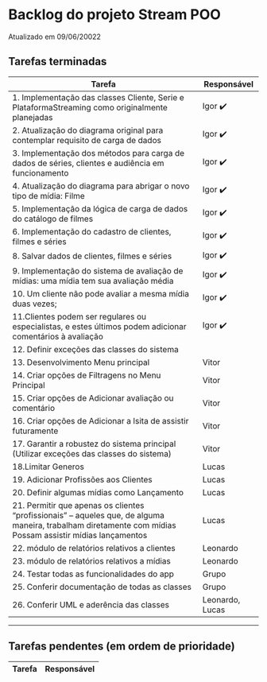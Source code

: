 # Backlog do projeto Stream POO
Atualizado em 09/06/20022

## Tarefas terminadas

| Tarefa      | Responsável |
| ----------- | ----------- |
| 1. Implementação das classes Cliente, Serie e PlataformaStreaming como originalmente planejadas      | Igor  ✔️     |
| 2. Atualização do diagrama original para contemplar requisito de carga de dados   | Igor ✔️       |
| 3. Implementação dos métodos para carga de dados de séries, clientes e audiência em funcionamento   | Igor ✔️       |
| 4. Atualização do diagrama para abrigar o novo tipo de mídia: Filme   | Igor ✔️       |
| 5. Implementação da lógica de carga de dados do catálogo de filmes   | Igor ✔️       |
| 6. Implementação do cadastro de clientes, filmes e séries   | Igor ✔️       |
| 8. Salvar dados de clientes, filmes e séries  | Igor ✔️     |
| 9. Implementação do sistema de avaliação de mídias: uma mídia tem sua avaliação média  | Igor ✔️     |
| 10. Um cliente não pode avaliar a mesma mídia duas vezes;  | Igor ✔️     |
| 11.Clientes podem ser regulares ou especialistas, e estes últimos podem adicionar comentários à avaliação  | Igor ✔️     |
| 12. Definir exceções das classes do sistema |   |
| 13. Desenvolvimento Menu principal      | Vitor      |
| 14. Criar opções de Filtragens no Menu Principal     | Vitor      |
| 15. Criar opções de Adicionar avaliação ou comentário      | Vitor      |
| 16. Criar opções de Adicionar a lsita de assistir futuramente      | Vitor      |
| 17. Garantir a robustez do sistema principal (Utilizar exceções das classes do sistema)      | Vitor    |
| 18.Limitar Generos   | Lucas      |
| 19. Adicionar Profissões aos Clientes | Lucas   | 
| 20. Definir algumas mídias como Lançamento | Lucas   | 
| 21. Permitir que apenas os clientes “profissionais” – aqueles que, de alguma maneira, trabalham diretamente com mídias Possam assistir mídias lançamentos| Lucas   | 
| 22. módulo de relatórios relativos a clientes |  Leonardo  | 
| 23. módulo de relatórios relativos a mídias |  Leonardo  | 
| 24. Testar todas as funcionalidades do app | Grupo |
| 25. Conferir documentação de todas as classes | Grupo  |
| 26. Conferir UML e aderência das classes | Leonardo, Lucas |

----

## Tarefas pendentes (em ordem de prioridade)

| Tarefa      | Responsável |
| ----------- | ----------- |
